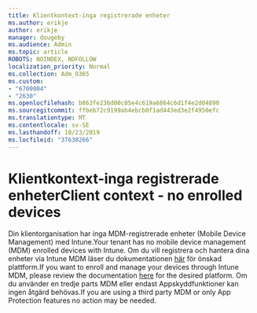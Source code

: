 ```yaml
---
title: Klientkontext-inga registrerade enheter
ms.author: erikje
author: erikje
manager: dougeby
ms.audience: Admin
ms.topic: article
ROBOTS: NOINDEX, NOFOLLOW
localization_priority: Normal
ms.collection: Adm_O365
ms.custom:
- "6700004"
- "2630"
ms.openlocfilehash: b863fe236d00c05e4c619a6864c6d1f4e2d04890
ms.sourcegitcommit: ffbeb72c9199ab4ebcb0f1ad443ed3e2f4950efc
ms.translationtype: MT
ms.contentlocale: sv-SE
ms.lasthandoff: 10/23/2019
ms.locfileid: "37638266"
---
```

# <a name="client-context---no-enrolled-devices"></a><span data-ttu-id="7f606-102">Klientkontext-inga registrerade enheter</span><span class="sxs-lookup"><span data-stu-id="7f606-102">Client context - no enrolled devices</span></span>

<span data-ttu-id="7f606-103">Din klientorganisation har inga MDM-registrerade enheter (Mobile Device Management) med Intune.</span><span class="sxs-lookup"><span data-stu-id="7f606-103">Your tenant has no mobile device management (MDM) enrolled devices with Intune.</span></span> <span data-ttu-id="7f606-104">Om du vill registrera och hantera dina enheter via Intune MDM läser du dokumentationen [här](https://docs.microsoft.com/intune/device-enrollment) för önskad plattform.</span><span class="sxs-lookup"><span data-stu-id="7f606-104">If you want to enroll and manage your devices through Intune MDM, please review the documentation [here](https://docs.microsoft.com/intune/device-enrollment) for the desired platform.</span></span> <span data-ttu-id="7f606-105">Om du använder en tredje parts MDM eller endast Appskyddfunktioner kan ingen åtgärd behövas.</span><span class="sxs-lookup"><span data-stu-id="7f606-105">If you are using a third party MDM or only App Protection features no action may be needed.</span></span> 